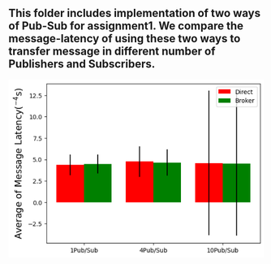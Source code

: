 ## This folder includes implementation of two ways of Pub-Sub for assignment1. We compare the message-latency of using these two ways to transfer message in different number of Publishers and Subscribers.


![](./direct.png)
